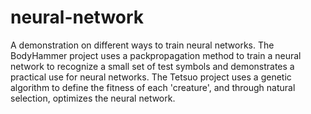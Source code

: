 neural-network
==============

A demonstration on different ways to train neural networks. The BodyHammer project uses a packpropagation method to train a neural network to recognize a small set of test symbols and demonstrates a practical use for neural networks. The Tetsuo project uses a genetic algorithm to define the fitness of each 'creature', and through natural selection, optimizes the neural network.
